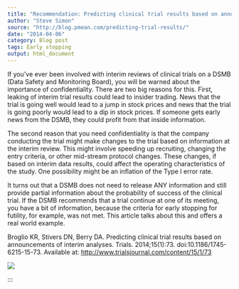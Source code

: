 ```yaml
---
title: "Recommendation: Predicting clinical trial results based on announcements of interim analyses"
author: "Steve Simon"
source: "http://blog.pmean.com/predicting-trial-results/"
date: "2014-04-06"
category: Blog post
tags: Early stopping
output: html_document
---
```


If you've ever been involved with interim reviews of clinical trials on
a DSMB (Data Safety and Monitoring Board), you will be warned about the
importance of confidentiality. There are two big reasons for this.
First, leaking of interim trial results could lead to insider trading.
News that the trial is going well would lead to a jump in stock prices
and news that the trial is going poorly would lead to a dip in stock
prices. If someone gets early news from the DSMB, they could profit from
that inside information.

<!---More--->

The second reason that you need confidentiality is that the company
conducting the trial might make changes to the trial based on
information at the interim review. This might involve speeding up
recruiting, changing the entry criteria, or other mid-stream protocol
changes. These changes, if based on interim data results, could affect
the operating characteristics of the study. One possibility might be an
inflation of the Type I error rate.

It turns out that a DSMB does not need to release ANY information and
still provide partial information about the probability of success of
the clinical trial. If the DSMB recommends that a trial continue at one
of its meeting, you have a bit of information, because the criteria for
early stopping for futility, for example, was not met. This article
talks about this and offers a real world example.

Broglio KR, Stivers DN, Berry DA. Predicting clinical trial results
based on announcements of interim analyses. Trials. 2014;15(1):73.
doi:10.1186/1745-6215-15-73. Available at:
<http://www.trialsjournal.com/content/15/1/73>

![](../../../images/predicting-trial-results01.png)


:::

